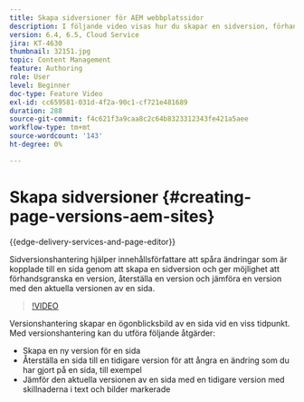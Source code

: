 ```yaml
---
title: Skapa sidversioner för AEM webbplatssidor
description: I följande video visas hur du skapar en sidversion, förhandsvisar, återställer en sidversion och jämför den aktuella sidversionen med en sparad sidversion.
version: 6.4, 6.5, Cloud Service
jira: KT-4630
thumbnail: 32151.jpg
topic: Content Management
feature: Authoring
role: User
level: Beginner
doc-type: Feature Video
exl-id: cc659581-031d-4f2a-90c1-cf721e481689
duration: 288
source-git-commit: f4c621f3a9caa8c2c64b8323312343fe421a5aee
workflow-type: tm+mt
source-wordcount: '143'
ht-degree: 0%

---
```


# Skapa sidversioner {#creating-page-versions-aem-sites}

{{edge-delivery-services-and-page-editor}}

Sidversionshantering hjälper innehållsförfattare att spåra ändringar som är kopplade till en sida genom att skapa en sidversion och ger möjlighet att förhandsgranska en version, återställa en version och jämföra en version med den aktuella versionen av en sida.

>[!VIDEO](https://video.tv.adobe.com/v/32151?quality=12&learn=on)

Versionshantering skapar en ögonblicksbild av en sida vid en viss tidpunkt. Med versionshantering kan du utföra följande åtgärder:
* Skapa en ny version för en sida
* Återställa en sida till en tidigare version för att ångra en ändring som du har gjort på en sida, till exempel
* Jämför den aktuella versionen av en sida med en tidigare version med skillnaderna i text och bilder markerade
